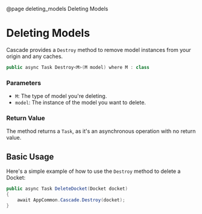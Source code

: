 @page deleting_models Deleting Models

# Deleting Models

Cascade provides a `Destroy` method to remove model instances from your origin and any caches.

```csharp
public async Task Destroy<M>(M model) where M : class
```

### Parameters

- `M`: The type of model you're deleting.
- `model`: The instance of the model you want to delete.

### Return Value

The method returns a `Task`, as it's an asynchronous operation with no return value.

## Basic Usage

Here's a simple example of how to use the `Destroy` method to delete a Docket:

```csharp
public async Task DeleteDocket(Docket docket)
{
    await AppCommon.Cascade.Destroy(docket);
}
```
